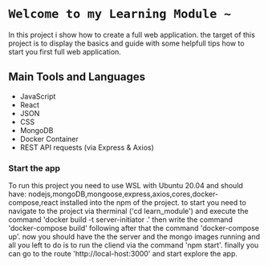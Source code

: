 # `Welcome to my Learning Module ~`
In this project i show how to create a full web application.
the target of this project is to display the basics and guide with some helpfull tips how to start you first full web application.

## Main Tools and Languages
- JavaScript
- React
- JSON
- CSS
- MongoDB
- Docker Container
- REST API requests (via Express & Axios)

### Start the app
To run this project you need to use WSL with Ubuntu 20.04 and should have: nodejs,mongoDB,mongoose,express,axios,cores,docker-compose,react installed into the npm of the project.
to start you need to navigate to the project via therminal ('cd learn_module') and execute the command 'docker build -t server-initiator .' 
then write the command 'docker-compose build' following after that the command 'docker-compose up'.
now you should have the the server and the mongo images running and all you left to do is to run the cliend via the command 'npm start'.
finally you can go to the route 'http://local-host:3000' and start explore the app.

